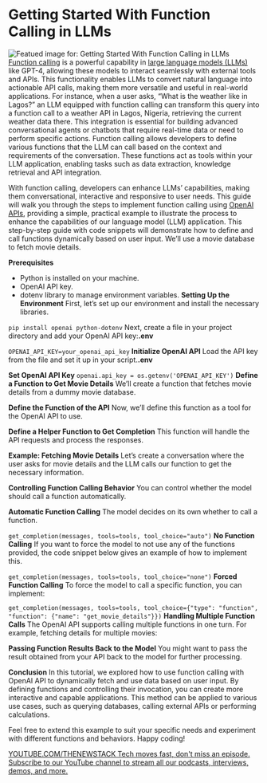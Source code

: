 # Getting Started With Function Calling in LLMs
![Featued image for: Getting Started With Function Calling in LLMs](https://cdn.thenewstack.io/media/2024/08/3a32a684-phone-1024x576.jpg)
[Function calling](https://thenewstack.io/a-comprehensive-guide-to-function-calling-in-llms/) is a powerful capability in [large language models (LLMs)](https://thenewstack.io/llm/) like GPT-4, allowing these models to interact seamlessly with external tools and APIs. This functionality enables LLMs to convert natural language into actionable API calls, making them more versatile and useful in real-world applications. For instance, when a user asks, “What is the weather like in Lagos?” an LLM equipped with function calling can transform this query into a function call to a weather API in Lagos, Nigeria, retrieving the current weather data there.
This integration is essential for building advanced conversational agents or chatbots that require real-time data or need to perform specific actions. Function calling allows developers to define various functions that the LLM can call based on the context and requirements of the conversation. These functions act as tools within your LLM application, enabling tasks such as data extraction, knowledge retrieval and API integration.

With function calling, developers can enhance LLMs’ capabilities, making them conversational, interactive and responsive to user needs. This guide will walk you through the steps to implement function calling using [OpenAI APIs](https://thenewstack.io/beyond-chatgpt-exploring-the-openai-platform/), providing a simple, practical example to illustrate the process to enhance the capabilities of our language model (LLM) application. This step-by-step guide with code snippets will demonstrate how to define and call functions dynamically based on user input. We’ll use a movie database to fetch movie details.

**Prerequisites**
- Python is installed on your machine.
- OpenAI API key.
- dotenv library to manage environment variables.
**Setting Up the Environment**
First, let’s set up our environment and install the necessary libraries.

`pip install openai python-dotenv`
Next, create a
file in your project directory and add your OpenAI API key:**.env**

`OPENAI_API_KEY=your_openai_api_key`
**Initialize OpenAI API**
Load the API key from the
file and set it up in your script.**.env**

**Set OpenAI API Key**
`openai.api_key = os.getenv('OPENAI_API_KEY')`
**Define a Function to Get Movie Details**
We’ll create a function that fetches movie details from a dummy movie database.

**Define the Function of the API**
Now, we’ll define this function as a tool for the OpenAI API to use.

**Define a Helper Function to Get Completion**
This function will handle the API requests and process the responses.

**Example: Fetching Movie Details**
Let’s create a conversation where the user asks for movie details and the LLM calls our function to get the necessary information.

**Controlling Function Calling Behavior**
You can control whether the model should call a function automatically.

**Automatic Function Calling**
The model decides on its own whether to call a function.

`get_completion(messages, tools=tools, tool_choice="auto")`
**No Function Calling**
If you want to force the model to not use any of the functions provided, the code snippet below gives an example of how to implement this.

`get_completion(messages, tools=tools, tool_choice="none")`
**Forced Function Calling**
To force the model to call a specific function, you can implement:

`get_completion(messages, tools=tools, tool_choice={"type": "function", "function": {"name": "get_movie_details"}})`
**Handling Multiple Function Calls**
The OpenAI API supports calling multiple functions in one turn. For example, fetching details for multiple movies:

**Passing Function Results Back to the Model**
You might want to pass the result obtained from your API back to the model for further processing.

**Conclusion**
In this tutorial, we explored how to use function calling with OpenAI API to dynamically fetch and use data based on user input. By defining functions and controlling their invocation, you can create more interactive and capable applications. This method can be applied to various use cases, such as querying databases, calling external APIs or performing calculations.

Feel free to extend this example to suit your specific needs and experiment with different functions and behaviors. Happy coding!

[
YOUTUBE.COM/THENEWSTACK
Tech moves fast, don't miss an episode. Subscribe to our YouTube
channel to stream all our podcasts, interviews, demos, and more.
](https://youtube.com/thenewstack?sub_confirmation=1)